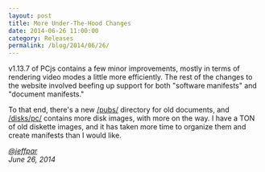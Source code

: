 ```yaml
---
layout: post
title: More Under-The-Hood Changes
date: 2014-06-26 11:00:00
category: Releases
permalink: /blog/2014/06/26/
---
```


v1.13.7 of PCjs contains a few minor improvements, mostly in terms of rendering video modes a little more
efficiently.  The rest of the changes to the website involved beefing up support for both "software manifests"
and "document manifests."

To that end, there's a new [/pubs/]() directory for old documents, and [/disks/pc/]() contains more disk images,
with more on the way.  I have a TON of old diskette images, and it has taken more time to organize them and create
manifests than I would like.

*[@jeffpar](http://twitter.com/jeffpar)*  
*June 26, 2014*
